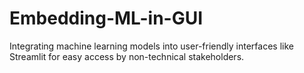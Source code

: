 # Embedding-ML-in-GUI
Integrating machine learning models into user-friendly interfaces like Streamlit for easy access by non-technical stakeholders.
